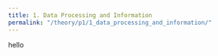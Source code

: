 ```yaml
---
title: 1. Data Processing and Information
permalink: "/theory/p1/1_data_processing_and_information/"
---
```


hello
